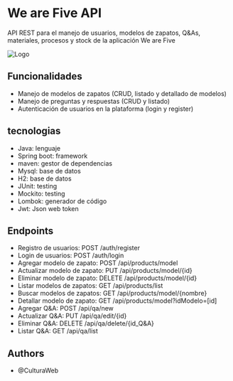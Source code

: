
# We are Five API

API REST para el manejo de usuarios, modelos de zapatos, Q&As, materiales, procesos y stock de la aplicación We are Five


![Logo](https://i.ibb.co/jwrxrPy/logowearefive-1.png)


## Funcionalidades

- Manejo de modelos de zapatos (CRUD, listado y detallado de modelos)
- Manejo de preguntas y respuestas (CRUD y listado)
- Autenticación de usuarios en la plataforma (login y register)




## tecnologias

- Java: lenguaje 
- Spring boot: framework
- maven: gestor de dependencias
- Mysql: base de datos
- H2: base de datos
- JUnit: testing
- Mockito: testing
- Lombok: generador de código
- Jwt: Json web token





## Endpoints

- Registro de usuarios: POST /auth/register
- Login de usuarios: POST /auth/login
- Agregar modelo de zapato: POST /api/products/model
- Actualizar modelo de zapato: PUT /api/products/model/{id}
- Eliminar modelo de zapato: DELETE /api/products/model/{id}
- Listar modelos de zapatos: GET /api/products/list
- Buscar modelos de zapatos: GET /api/products/model/{nombre}
- Detallar modelo de zapato: GET /api/products/model?idModelo=[id]
- Agregar Q&A: POST /api/qa/new
- Actualizar Q&A: PUT /api/qa/edit/{id}
- Eliminar Q&A: DELETE /api/qa/delete/{id_Q&A}
- Listar Q&A: GET /api/qa/list
## Authors

- @CulturaWeb

